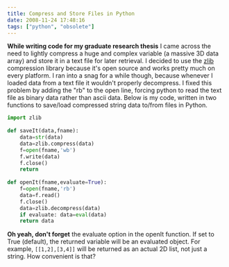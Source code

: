 ```yaml
---
title: Compress and Store Files in Python
date: 2008-11-24 17:48:16
tags: ["python", "obsolete"]
---
```




 __While writing code for my graduate research thesis__ I came across the need to lightly compress a huge and complex variable (a massive 3D data array) and store it in a text file for later retrieval.  I decided to use the [zlib](http://en.wikipedia.org/wiki/Zlib) compression library because it's open source and works pretty much on every platform.  I ran into a snag for a while though, because whenever I loaded data from a text file it wouldn't properly decompress.  I fixed this problem by adding the "rb" to the open line, forcing python to read the text file as binary data rather than ascii data.  Below is my code, written in two functions to save/load compressed string data to/from files in Python.

```python
import zlib  
  
def saveIt(data,fname):  
    data=str(data)  
    data=zlib.compress(data)  
    f=open(fname,'wb')  
    f.write(data)  
    f.close()  
    return  
  
def openIt(fname,evaluate=True):  
    f=open(fname,'rb')  
    data=f.read()  
    f.close()  
    data=zlib.decompress(data)  
    if evaluate: data=eval(data)  
    return data  
```

__Oh yeah, don't forget__ the evaluate option in the openIt function.  If set to True (default), the returned variable will be an evaluated object.  For example, `[[1,2],[3,4]]` will be returned as an actual 2D list, not just a string.  How convenient is that?